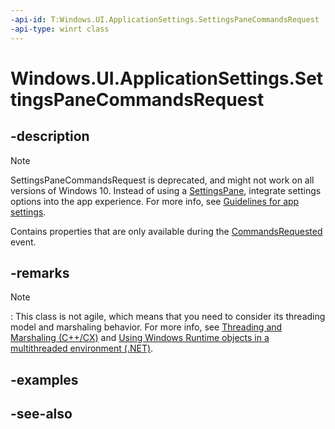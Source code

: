 ```yaml
---
-api-id: T:Windows.UI.ApplicationSettings.SettingsPaneCommandsRequest
-api-type: winrt class
---
```


<!-- Class syntax.
public class SettingsPaneCommandsRequest : Windows.UI.ApplicationSettings.ISettingsPaneCommandsRequest
-->

# Windows.UI.ApplicationSettings.SettingsPaneCommandsRequest

## -description
> [!NOTE]
> SettingsPaneCommandsRequest is deprecated, and might not work on all versions of Windows 10. Instead of using a [SettingsPane](settingspane.md), integrate settings options into the app experience. For more info, see [Guidelines for app settings](https://msdn.microsoft.com/library/2d765e90-3fa0-42f5-a5cb-bedc14c3f60a).

Contains properties that are only available during the [CommandsRequested](settingspane_commandsrequested.md) event.

## -remarks
> [!NOTE]
> : This class is not agile, which means that you need to consider its threading model and marshaling behavior. For more info, see [Threading and Marshaling (C++/CX)](https://go.microsoft.com/fwlink/p/?linkid=258275) and [Using Windows Runtime objects in a multithreaded environment (.NET)](https://go.microsoft.com/fwlink/p/?linkid=258277).

## -examples

## -see-also

